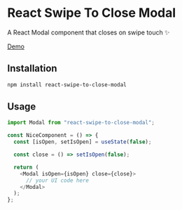 # React Swipe To Close Modal

A React Modal component that closes on swipe touch ✨

[Demo](https://codesandbox.io/s/react-swipe-to-close-modal-qfsyp7)

## Installation

```bash
npm install react-swipe-to-close-modal
```

## Usage

```javascript
import Modal from "react-swipe-to-close-modal";

const NiceComponent = () => {
  const [isOpen, setIsOpen] = useState(false);

  const close = () => setIsOpen(false);

  return (
    <Modal isOpen={isOpen} close={close}>
      // your UI code here
    </Modal>
  );
};
```
